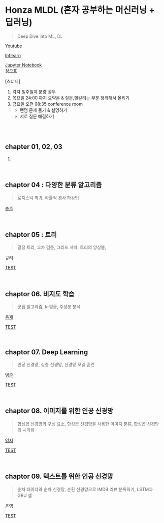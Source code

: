 # Honza MLDL (혼자 공부하는 머신러닝 + 딥러닝)
> Deep Dive into ML, DL

[Youtube](https://www.youtube.com/playlist?list=PLJN246lAkhQjoU0C4v8FgtbjOIXxSs_4Q)

[Inflearn](https://www.inflearn.com/course/%ED%98%BC%EC%9E%90%EA%B3%B5%EB%B6%80-%EB%A8%B8%EC%8B%A0%EB%9F%AC%EB%8B%9D-%EB%94%A5%EB%9F%AC%EB%8B%9D)

[Jupyter Notebook](https://github.com/rickiepark/hg-mldl)
<br>
[정오표](https://tensorflow.blog/hg-mldl/)
<br>

[스터디]

1. 각자 일주일치 분량 공부
2. 목요일 24:00 까지 요약본 & 질문,헷갈리는 부분 정리해서 올리기
3. 금요일 오전 08:35 conference room
   - 랜덤 문제 풀기 & 설명하기
   - 서로 질문 해결하기

<br>

<br>

## chapter 01, 02, 03

1. 

<br>

## chaptor 04 : 다양한 분류 알고리즘

> 로지스틱 회귀, 확률적 경사 하강법

[승호](https://github.com/HANARONE/BookZzang/blob/main/Honza_MLDL/4/7%205%EB%B0%9C%ED%91%9C.pdf)



<br>

## chaptor 05 : 트리

>  결정 트리, 교차 검증, 그리드 서치, 트리의 앙상블,

규리

[TEST ]()





<br>

## chaptor 06. 비지도 학습 

> 군집 알고리즘, k-평균, 주성분 분석

[용재]()

[TEST]()







<br>

## chaptor 07. Deep Learning

> 인공 신경망, 심층 신경망, 신경망 모델 훈련

[병준]()

[TEST]()





<br>

## chaptor 08. 이미지를 위한 인공 신경망

> 합성곱 신경망의 구성 요소, 합성곱 신경망을 사용한 이미지 분류, 합성곱 신경망의 시각화

[영지]()

[TEST]()



<br>

## chaptor 09. 텍스트를 위한 인공 신경망 

> 순차 데이터와 순차 신경망, 순환 신경망으로 IMDB 리뷰 분류하기, LSTM과 GRU 셀

[은영]()

[TEST]()
